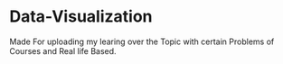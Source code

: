# Data-Visualization

Made For uploading my learing over the Topic with certain Problems of Courses and Real life Based.
